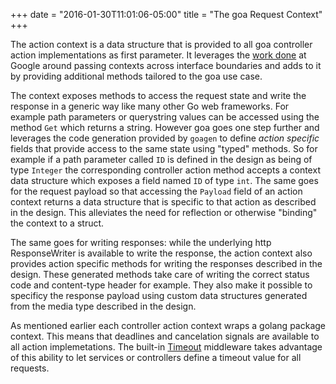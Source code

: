 +++
date = "2016-01-30T11:01:06-05:00"
title = "The goa Request Context"
+++

The action context is a data structure that is provided to all goa controller action implementations
as first parameter. It leverages the [work done](https://blog.golang.org/context) at Google around
passing contexts across interface boundaries and adds to it by providing additional methods tailored
to the goa use case.

The context exposes methods to access the request state and write the response in a generic way like
many other Go web frameworks. For example path parameters or querystring values can be accessed
using the method `Get` which returns a string. However goa goes one step further and leverages the
code generation provided by `goagen` to define *action specific* fields that provide access to
the same state using "typed" methods. So for example if a path parameter called `ID` is defined in
the design as being of type `Integer` the corresponding controller action method accepts a context
data structure which exposes a field named `ID` of type `int`. The same goes for the request payload
so that accessing the `Payload` field of an action context returns a data structure that is specific
to that action as described in the design. This alleviates the need for reflection or otherwise
"binding" the context to a struct.

The same goes for writing responses: while the underlying http ResponseWriter is available to write
the response, the action context also provides action specific methods for writing the responses
described in the design. These generated methods take care of writing the correct status code and
content-type header for example. They also make it possible to specificy the response payload using
custom data structures generated from the media type described in the design.

As mentioned earlier each controller action context wraps a golang package context. This means that
deadlines and cancelation signals are available to all action implemetations. The built-in
[Timeout](https://godoc.org/github.com/goadesign/goa#Timeout") middleware takes advantage of
this ability to let services or controllers define a timeout value for all requests.
